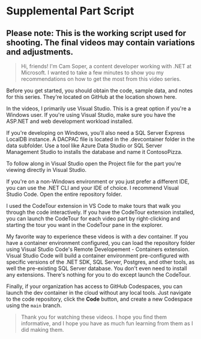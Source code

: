 # Supplemental Part Script

## Please note: This is the working script used for shooting. The final videos may contain variations and adjustments.

> Hi, friends! I'm Cam Soper, a content developer working with .NET at Microsoft. I wanted to take a few minutes to show you my recommendations on how to get the most from this video series.

Before you get started, you should obtain the code, sample data, and notes for this series. They're located on GitHub at the location shown here.

In the videos, I primarily use Visual Studio. This is a great option if you're a Windows user. If you're using Visual Studio, make sure you have the ASP.NET and web development workload installed.

If you're developing on Windows, you'll also need a SQL Server Express LocalDB instance. A DACPAC file is located in the .devcontainer folder in the data subfolder. Use a tool like Azure Data Studio or SQL Server Management Studio to installs the database and name it ContosoPizza.

To follow along in Visual Studio open the Project file for the part you're viewing directly in Visual Studio.

If you're on a non-Windows environment or you just prefer a different IDE, you can use the .NET CLI and your IDE of choice. I recommend Visual Studio Code. Open the entire repository folder.

I used the CodeTour extension in VS Code to make tours that walk you through the code interactively. If you have the CodeTour extension installed, you can launch the CodeTour for each video part by right-clicking and starting the tour you want in the CodeTour pane in the explorer.

My favorite way to experience these videos is with a dev container. If you have a container environment configured, you can load the repository folder using Visual Studio Code's Remote Developement - Containers extension. Visual Studio Code will build a container environment pre-configured with specific versions of the .NET SDK, SQL Server, Postgres, and other tools, as well the pre-existing SQL Server database. You don't even need to install any extensions. There's nothing for you to do except launch the CodeTour.

Finally, if your organization has access to GitHub Codespaces, you can launch the dev container in the cloud without any local tools. Just navigate to the code repository, click the **Code** button, and create a new Codespace using the `main` branch.

> Thank you for watching these videos. I hope you find them informative, and I hope you have as much fun learning from them as I did making them.
